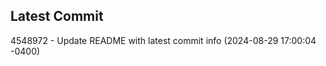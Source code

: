 
## Latest Commit
4548972 - Update README with latest commit info (2024-08-29 17:00:04 -0400) <Yunxi-Zhou>
